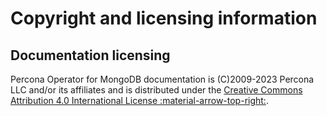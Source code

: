 # Copyright and licensing information

## Documentation licensing

Percona Operator for MongoDB documentation is (C)2009-2023 Percona LLC and/or its affiliates and is distributed under the [Creative Commons Attribution 4.0 International License :material-arrow-top-right:](https://creativecommons.org/licenses/by/4.0/).